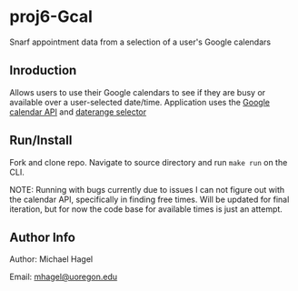 # proj6-Gcal
Snarf appointment data from a selection of a user's Google calendars 

## Inroduction
Allows users to use their Google calendars to see if they are busy or available over a user-selected date/time. Application uses  the [Google calendar API](https://developers.google.com/google-apps/calendar/) and [daterange selector](http://www.daterangepicker.com/)

## Run/Install
Fork and clone repo. Navigate to source directory and run `make run` on the CLI.

NOTE: Running with bugs currently due to issues I can not figure out with the calendar API, specifically in finding free times. Will be updated for final iteration, but for now the code base for available times is just an attempt.
## Author Info
Author: Michael Hagel

Email: mhagel@uoregon.edu

